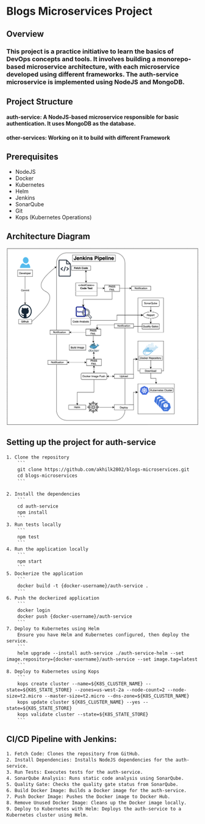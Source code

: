 # Blogs Microservices Project

## Overview

### This project is a practice initiative to learn the basics of DevOps concepts and tools. It involves building a monorepo-based microservice architecture, with each microservice developed using different frameworks. The auth-service microservice is implemented using NodeJS and MongoDB.

## Project Structure

#### auth-service: A NodeJS-based microservice responsible for basic authentication. It uses MongoDB as the database.

#### other-services: Working on it to build with different Framework

## Prerequisites

- NodeJS
- Docker
- Kubernetes
- Helm
- Jenkins
- SonarQube
- Git
- Kops (Kubernetes Operations)

## Architecture Diagram

![Architecture Diagram](ArchMicroservice.jpg)

## Setting up the project for auth-service

    1. Clone the repository
        ```
        git clone https://github.com/akhilk2802/blogs-microservices.git
        cd blogs-microservices
        ```

    2. Install the dependencies
        ```
        cd auth-service
        npm install
        ```
    3. Run tests locally
        ```
        npm test
        ```
    4. Run the application locally
        ```
        npm start
        ```
    5. Dockerize the application
        ```
        docker build -t {docker-username}/auth-service .
        ```
    6. Push the dockerized application
        ```
        docker login
        docker push {docker-username}/auth-service
        ```
    7. Deploy to Kubernetes using Helm
        Ensure you have Helm and Kubernetes configured, then deploy the service.
        ```
        helm upgrade --install auth-service ./auth-service-helm --set image.repository={docker-username}/auth-service --set image.tag=latest
        ```
    8. Deploy to Kubernetes using Kops
        ```
        kops create cluster --name=${K8S_CLUSTER_NAME} --state=${K8S_STATE_STORE} --zones=us-west-2a --node-count=2 --node-size=t2.micro --master-size=t2.micro --dns-zone=${K8S_CLUSTER_NAME}
        kops update cluster ${K8S_CLUSTER_NAME} --yes --state=${K8S_STATE_STORE}
        kops validate cluster --state=${K8S_STATE_STORE}
        ```

## CI/CD Pipeline with Jenkins:

    1. Fetch Code: Clones the repository from GitHub.
    2. Install Dependencies: Installs NodeJS dependencies for the auth-service.
    3. Run Tests: Executes tests for the auth-service.
    4. SonarQube Analysis: Runs static code analysis using SonarQube.
    5. Quality Gate: Checks the quality gate status from SonarQube.
    6. Build Docker Image: Builds a Docker image for the auth-service.
    7. Push Docker Image: Pushes the Docker image to Docker Hub.
    8. Remove Unused Docker Image: Cleans up the Docker image locally.
    9. Deploy to Kubernetes with Helm: Deploys the auth-service to a Kubernetes cluster using Helm.

[def]: ArchMicroservice.jpg
